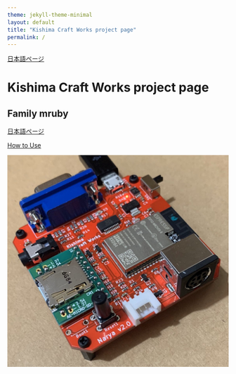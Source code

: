 ```yaml
---
theme: jekyll-theme-minimal
layout: default
title: "Kishima Craft Works project page"
permalink: /
---
```

[日本語ページ](https://kishima.github.io/jp/)

# Kishima Craft Works project page

## Family mruby
[日本語ページ](https://kishima.github.io/jp/family_mruby)


[How to Use](https://kishima.github.io/how_to_use)



<img src="images/Narya2.0.jpg" alt="test">
